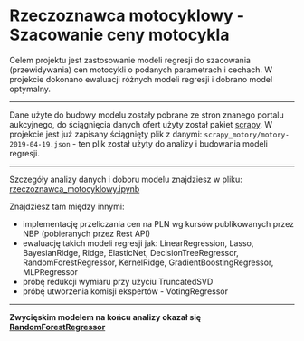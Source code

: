 # Rzeczoznawca motocyklowy - Szacowanie ceny motocykla

Celem projektu jest zastosowanie modeli regresji do szacowania (przewidywania) cen
motocykli o podanych parametrach i cechach. W projekcie dokonano ewaluacji różnych modeli regresji i dobrano model optymalny. 
***
Dane użyte do budowy modelu zostały pobrane ze stron znanego portalu aukcyjnego, do ściągnięcia danych ofert użyty został pakiet [scrapy](https://scrapy.org/). 
W projekcie jest już zapisany ściągnięty plik z danymi: `scrapy_motory/motory-2019-04-19.json` - ten plik został użyty do analizy i budowania modeli regresji. 

***

Szczegóły analizy danych i doboru modelu znajdziesz w pliku: [rzeczoznawca_motocyklowy.ipynb](rzeczoznawca_motocyklowy.ipynb)

Znajdziesz tam między innymi:
* implementację przeliczania cen na PLN wg kursów publikowanych przez NBP (pobieranych przez Rest API)
* ewaluację takich modeli regresji jak: LinearRegression, Lasso, BayesianRidge, Ridge, ElasticNet, DecisionTreeRegressor, RandomForestRegressor, KernelRidge, GradientBoostingRegressor, MLPRegressor
* próbę redukcji wymiaru przy użyciu TruncatedSVD
* próbę utworzenia komisji ekspertów - VotingRegressor

***

**Zwycięskim modelem na końcu analizy okazał się [RandomForestRegressor](https://scikit-learn.org/stable/modules/generated/sklearn.ensemble.RandomForestRegressor.html)**
